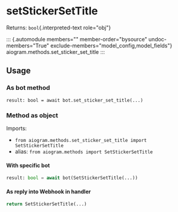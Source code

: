 # setStickerSetTitle

Returns: `bool`{.interpreted-text role="obj"}

::: {.automodule members="" member-order="bysource" undoc-members="True" exclude-members="model_config,model_fields"}
aiogram.methods.set_sticker_set_title
:::

## Usage

### As bot method

``` 
result: bool = await bot.set_sticker_set_title(...)
```

### Method as object

Imports:

-   `from aiogram.methods.set_sticker_set_title import SetStickerSetTitle`
-   alias: `from aiogram.methods import SetStickerSetTitle`

#### With specific bot

``` python
result: bool = await bot(SetStickerSetTitle(...))
```

#### As reply into Webhook in handler

``` python
return SetStickerSetTitle(...)
```
